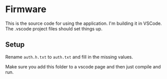 # Firmware

This is the source code for using the application. I'm building it in VSCode. The .vscode project files should set things up.

## Setup

Rename `auth.h.txt` to `auth.txt` and fill in the missing values.

Make sure you add this folder to a vscode page and then just compile and run.
